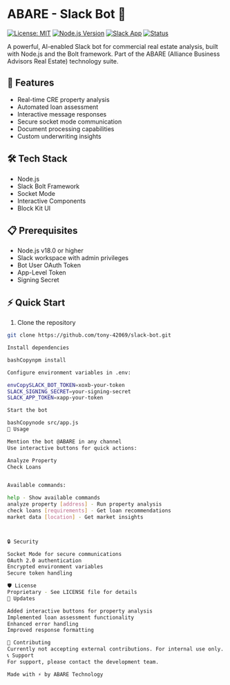 ﻿# ABARE - Slack Bot 🤖

[![License: MIT](https://img.shields.io/badge/License-Proprietary-blue.svg)](LICENSE)
[![Node.js Version](https://img.shields.io/badge/node-v18.0%2B-brightgreen)](https://nodejs.org)
[![Slack App](https://img.shields.io/badge/Slack-App-4A154B?logo=slack)](https://api.slack.com/apps)
[![Status](https://img.shields.io/badge/Status-Active-success)]()

A powerful, AI-enabled Slack bot for commercial real estate analysis, built with Node.js and the Bolt framework. Part of the ABARE (Alliance Business Advisors Real Estate) technology suite.

## 🚀 Features
- Real-time CRE property analysis
- Automated loan assessment
- Interactive message responses
- Secure socket mode communication
- Document processing capabilities
- Custom underwriting insights

## 🛠️ Tech Stack
- Node.js
- Slack Bolt Framework
- Socket Mode
- Interactive Components
- Block Kit UI

## 📋 Prerequisites
- Node.js v18.0 or higher
- Slack workspace with admin privileges
- Bot User OAuth Token
- App-Level Token
- Signing Secret

## ⚡ Quick Start
1. Clone the repository
```bash
git clone https://github.com/tony-42069/slack-bot.git

Install dependencies

bashCopynpm install

Configure environment variables in .env:

envCopySLACK_BOT_TOKEN=xoxb-your-token
SLACK_SIGNING_SECRET=your-signing-secret
SLACK_APP_TOKEN=xapp-your-token

Start the bot

bashCopynode src/app.js
🤝 Usage

Mention the bot @ABARE in any channel
Use interactive buttons for quick actions:

Analyze Property
Check Loans


Available commands:

help - Show available commands
analyze property [address] - Run property analysis
check loans [requirements] - Get loan recommendations
market data [location] - Get market insights



🔒 Security

Socket Mode for secure communications
OAuth 2.0 authentication
Encrypted environment variables
Secure token handling

🛡️ License
Proprietary - See LICENSE file for details
🔄 Updates

Added interactive buttons for property analysis
Implemented loan assessment functionality
Enhanced error handling
Improved response formatting

🤝 Contributing
Currently not accepting external contributions. For internal use only.
📞 Support
For support, please contact the development team.

Made with ⚡ by ABARE Technology